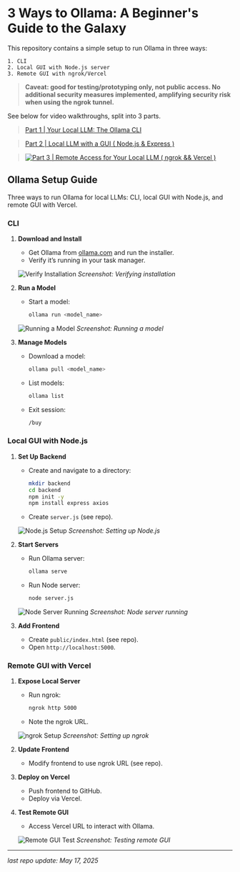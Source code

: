 # 3 Ways to Ollama: A Beginner's Guide to the Galaxy

This repository contains a simple setup to run Ollama in three ways: 

```
1. CLI
2. Local GUI with Node.js server
3. Remote GUI with ngrok/Vercel 
```

> **Caveat: good for testing/prototyping only, not public access. No additional security measures implemented, amplifying security risk when using the ngrok tunnel.**


See below for video walkthroughs, split into 3 parts. 

> [Part 1 | Your Local LLM: The Ollama CLI](https://vimeo.com/1085175035?share=copy)

> [Part 2 | Local LLM with a GUI ( Node.js & Express )](https://vimeo.com/1085175341?share=copy)

> [![Part 3 | Remote Access for Your Local LLM ( ngrok && Vercel )](assets/thumbnail.png)](https://vimeo.com/1087023539?share=copy)

## Ollama Setup Guide

Three ways to run Ollama for local LLMs: CLI, local GUI with Node.js, and remote GUI with Vercel.

### CLI

1. **Download and Install**
   - Get Ollama from [ollama.com](https://ollama.com) and run the installer.
   - Verify it’s running in your task manager.

   ![Verify Installation](https://cdn.loom.com/sessions/picture-in-scripture/b718f03ebf9a40fa87cc36efc74023e0-731.jpg?Policy=eyJTdGF0ZW1lbnQiOlt7IlJlc291cmNlIjoiaHR0cHM6Ly9jZG4ubG9vbS5jb20vc2Vzc2lvbnMvcGljdHVyZS1pbi1zY3JpcHR1cmUvYjcxOGYwM2ViZjlhNDBmYTg3Y2MzNmVmYzc0MDIzZTAtNzMxLmpwZyIsIkNvbmRpdGlvbiI6eyJEYXRlTGVzc1RoYW4iOnsiQVdTOkVwb2NoVGltZSI6MTc0ODEwODQ0M319fV19&Key-Pair-Id=KQOSYIR44AIC0&Signature=SXNzKDhyzXz0k-8Dws11EC4pXVKG%7EBlTj0u-JEgi%7EO75Yq7cQ%7EfjAQOO5EVX84t6muwUBeEVnLJDTTHNDcIDsixJGNkHOqk9oYNX1CeDZcrViisjf1yEZX8UraafLfc1r1Fp-NyHNJ28fOjBM1NMlXFo73uu%7EDqpeupPGkLnBMWSgqgHZpcquOR4vMPLUGhaw1CPb6c7oH47xkMdMIH0vAxj7Hz5k4MWw-2sajAF0g64TIZZxIq4FStZSC4Zr8xpjS0MRGK4bkUZ0NioW0BdZN8vPNUaSqZQjbJIzoFMR2nVdBlPE7UqX-AHwWDzRWxrTy4hUh8ks7sOEluWt7DZ-Q__)
   *Screenshot: Verifying installation*

2. **Run a Model**
   - Start a model:
     ```bash
     ollama run <model_name>
     ```

   ![Running a Model](https://cdn.loom.com/sessions/picture-in-scripture/b718f03ebf9a40fa87cc36efc74023e0-789.jpg?Policy=eyJTdGF0ZW1lbnQiOlt7IlJlc291cmNlIjoiaHR0cHM6Ly9jZG4ubG9vbS5jb20vc2Vzc2lvbnMvcGljdHVyZS1pbi1zY3JpcHR1cmUvYjcxOGYwM2ViZjlhNDBmYTg3Y2MzNmVmYzc0MDIzZTAtNzg5LmpwZyIsIkNvbmRpdGlvbiI6eyJEYXRlTGVzc1RoYW4iOnsiQVdTOkVwb2NoVGltZSI6MTc0ODEwODQ0M319fV19&Key-Pair-Id=KQOSYIR44AIC0&Signature=hnFfmoLRY4jTKnhSCZJ7QJ-l7LdybMGBFXVzQqyrvo8F2OKdJ-LbO0MI0pZmT4L7qbgekHzZZp7WblItBBxDsqaE1YmFrh7yxnlKZ0jgwTTGwQpmJgq22ISR%7EbQtxZuymdjE1GoC8kv5wPs-oDYz6EGFG0gZYGR7Q2hNumpio6gUKaYAA---vc3tdOFq73hCS24Pir8qCfTvk7bpC5eXWyaBjhOeaLCghYF%7E-Qw96XzeNdO6G8rPcQ0kGa7056WUjifMoRbronN4RhG7VsqGh6zU9vYl848ROe8CP-8hz2olTGWihyESoDA5CJjljrgU%7EUC0cu0uFPIOXrYqs8Fz8Q__)
   *Screenshot: Running a model*

3. **Manage Models**
   - Download a model:
     ```bash
     ollama pull <model_name>
     ```
   - List models:
     ```bash
     ollama list
     ```
   - Exit session:
     ```bash
     /buy
     ```

### Local GUI with Node.js

1. **Set Up Backend**
   - Create and navigate to a directory:
     ```bash
     mkdir backend
     cd backend
     npm init -y
     npm install express axios
     ```
   - Create `server.js` (see repo).

   ![Node.js Setup](https://cdn.loom.com/sessions/picture-in-scripture/b718f03ebf9a40fa87cc36efc74023e0-1089.jpg?Policy=eyJTdGF0ZW1lbnQiOlt7IlJlc291cmNlIjoiaHR0cHM6Ly9jZG4ubG9vbS5jb20vc2Vzc2lvbnMvcGljdHVyZS1pbi1zY3JpcHR1cmUvYjcxOGYwM2ViZjlhNDBmYTg3Y2MzNmVmYzc0MDIzZTAtMTA4OS5qcGciLCJDb25kaXRpb24iOnsiRGF0ZUxlc3NUaGFuIjp7IkFXUzpFcG9jaFRpbWUiOjE3NDgxMDg0NDN9fX1dfQ__&Key-Pair-Id=KQOSYIR44AIC0&Signature=EoUQ3DcaSotQNWERwa2xCCrHkXzSyBm7o2jKwbldOMHuMI3z%7E1MSdO%7EonpzqYoR4N1DuhEPWX1Fck7VU1YKXg3lAv3Q9J9Zsgm-eDmoUWXcjsIPPHRi673Pjw7HusIFr-iTXtQn63Fk3lJanfXTROPG2Qtt9IJehp1KQ%7Eo4d3in3SzlMjcAJ8g0Z1ijZMebdqTmGJfkPYtG90XkO9FyJnVkc6xXJMLDC7g%7EX-Wc9Vl1vbfiGb4DvDAzBCeT6nCJXP3MZmkOz6mQz%7E37lhiOl4dXk-XzAHUTBQ9J4ibHq13LWrQmzcP1xUM6FYN2VQ9TrvH00FSZQmiJDkEAWy6VLeA__)
   *Screenshot: Setting up Node.js*

2. **Start Servers**
   - Run Ollama server:
     ```bash
     ollama serve
     ```
   - Run Node server:
     ```bash
     node server.js
     ```

   ![Node Server Running](https://cdn.loom.com/sessions/picture-in-scripture/b718f03ebf9a40fa87cc36efc74023e0-1478.jpg?Policy=eyJTdGF0ZW1lbnQiOlt7IlJlc291cmNlIjoiaHR0cHM6Ly9jZG4ubG9vbS5jb20vc2Vzc2lvbnMvcGljdHVyZS1pbi1zY3JpcHR1cmUvYjcxOGYwM2ViZjlhNDBmYTg3Y2MzNmVmYzc0MDIzZTAtMTQ3OC5qcGciLCJDb25kaXRpb24iOnsiRGF0ZUxlc3NUaGFuIjp7IkFXUzpFcG9jaFRpbWUiOjE3NDgxMDg0NDR9fX1dfQ__&Key-Pair-Id=KQOSYIR44AIC0&Signature=kajsWuRtpgDFcS5RyiZNLMoFdPdpdrJ5ZZDQnoi3Cv%7E1cnertwC8ci1uMqwPgGPIe-D3J3mbN27vLzy4-e3LMxYY6EZvVv07u9rtGpCXI%7EpWfSowJ8Ugymx40WasHj9bZXNX4heFQQo4JzE1rj%7ElU9XUwwW0P5zkLF76zxEOg6TBNeyyV0i-aXX%7EgDkFTiI2rLZ1gHPcNjzzB6tWd6fWsyiQp00H5ADdDVqwwvKDbaLaafZhQ-Ts40JnIX8LRqlIiLVDcrvv5bZSLMtGARxCTaPm8QwsYn0gfP4sFDi833RbXsjMfl0udj%7Eq-J4icIgDUNu7XDrCXtB1i1aEm08Miw__)
   *Screenshot: Node server running*

3. **Add Frontend**
   - Create `public/index.html` (see repo).
   - Open `http://localhost:5000`.

### Remote GUI with Vercel

1. **Expose Local Server**
   - Run ngrok:
     ```bash
     ngrok http 5000
     ```
   - Note the ngrok URL.

   ![ngrok Setup](https://cdn.loom.com/sessions/picture-in-scripture/b718f03ebf9a40fa87cc36efc74023e0-4501.jpg?Policy=eyJTdGF0ZW1lbnQiOlt7IlJlc291cmNlIjoiaHR0cHM6Ly9jZG4ubG9vbS5jb20vc2Vzc2lvbnMvcGljdHVyZS1pbi1zY3JpcHR1cmUvYjcxOGYwM2ViZjlhNDBmYTg3Y2MzNmVmYzc0MDIzZTAtNDUwMS5qcGciLCJDb25kaXRpb24iOnsiRGF0ZUxlc3NUaGFuIjp7IkFXUzpFcG9jaFRpbWUiOjE3NDgxMDg0NDR9fX1dfQ__&Key-Pair-Id=KQOSYIR44AIC0&Signature=Yf1WTASx80AFFo4IvTjZHGCNYH65m8hEmt8YJEdx%7EqlE545WY%7E1ypGGuRl986jku8Zb-nB2n9VpPgDrnHjrzqbc4WPmljQBlMJFwO5F0eLJ3xDlPDeEOd%7ErkCWNCL4hq%7E0O19BeZcLYgFxBhFihVESai-eqgHey%7EgRJUYqBVsTqucAV0WfTHDkvhXscaBqdOFDM0RpsAuekh90VrRYifmFNTNIc7D2diazG3c3GdmsZ1C0c7M10ztZp8VVfQmM%7E91oKZHvM5Olw49BbLPRhD%7ElMfx5HyEMPbLhMTsf6-JXfZdl5n88IOhDXpt7kewldwqSEgywCmsPz2uZxQAv5NhQ__)
   *Screenshot: Setting up ngrok*

2. **Update Frontend**
   - Modify frontend to use ngrok URL (see repo).

3. **Deploy on Vercel**
   - Push frontend to GitHub.
   - Deploy via Vercel.

4. **Test Remote GUI**
   - Access Vercel URL to interact with Ollama.

   ![Remote GUI Test](https://cdn.loom.com/sessions/picture-in-scripture/b718f03ebf9a40fa87cc36efc74023e0-6630.jpg?Policy=eyJTdGF0ZW1lbnQiOlt7IlJlc291cmNlIjoiaHR0cHM6Ly9jZG4ubG9vbS5jb20vc2Vzc2lvbnMvcGljdHVyZS1pbi1zY3JpcHR1cmUvYjcxOGYwM2ViZjlhNDBmYTg3Y2MzNmVmYzc0MDIzZTAtNjYzMC5qcGciLCJDb25kaXRpb24iOnsiRGF0ZUxlc3NUaGFuIjp7IkFXUzpFcG9jaFRpbWUiOjE3NDgxMDg2MDJ9fX1dfQ__&Key-Pair-Id=KQOSYIR44AIC0&Signature=l74%7EOFILhvJqpViype%7EyiHoxkqAAiKQiB7lkWbQLRUw5lxhK6Lfn4SufRWVOaTs6HvTQhv5KDGS6%7E--nMEMO-sXrQx8WZR1k3b28mxJOBBHDUCfKqJsFaFHIFLZqW7Nqt3xV0M-hL0Zkxj7E-qrOkzxZ5qbSBtWqGor3AonrQOtfLljxlILv35JBIss-tWoYf816Illb0W1JQLe4NP%7EUpEPgWhYTkLn31-gwu0A3%7EXziTl4wJskSyHC71ebOMIzjGvI9jxPy2a%7EhkyydjF%7EM5jji3-KR3GAOLQviU0iExDTfnuOIbjKLlgxIirapuy1UIJJOKPjVkSNY00II7-tE8A__)
   *Screenshot: Testing remote GUI*

---

*last repo update: May 17, 2025*